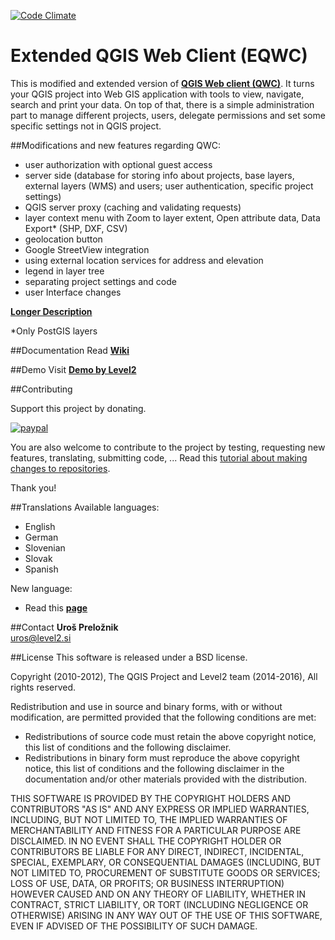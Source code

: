 [![Code Climate](https://codeclimate.com/github/uprel/gisapp/badges/gpa.svg)](https://codeclimate.com/github/uprel/gisapp)

Extended QGIS Web Client (EQWC)
===============================

This is modified and extended version of **[QGIS Web client (QWC)](https://github.com/qgis/QGIS-Web-Client)**.
It turns your QGIS project into Web GIS application with tools to view, navigate, search and print your data. On top of that, there is a simple administration part to manage different projects, users, delegate permissions and set some specific settings not in QGIS project.

##Modifications and new features regarding QWC:
* user authorization with optional guest access
* server side (database for storing info about projects, base layers, external layers (WMS) and users; user authentication, specific project settings)
* QGIS server proxy (caching and validating requests)
* layer context menu with Zoom to layer extent, Open attribute data, Data Export* (SHP, DXF, CSV)
* geolocation button
* Google StreetView integration
* using external location services for address and elevation
* legend in layer tree
* separating project settings and code
* user Interface changes

**[Longer Description](http://level2.si/index.php/2015/06/14/whats-new-in-extended-qgis-web-client/)**

*Only PostGIS layers

##Documentation
Read **[Wiki](../../wiki)**

##Demo
Visit **[Demo by Level2](http://test.level2.si/gisapp/eu_demo?public=on)**

##Contributing

Support this project by donating.

[![paypal](https://www.paypalobjects.com/en_US/i/btn/btn_donate_SM.gif)](https://www.paypal.com/cgi-bin/webscr?cmd=_s-xclick&hosted_button_id=3EV5P3XZQW84J)

You are also welcome to contribute to the project by testing, requesting new features, translating, submitting code, ...
Read this [tutorial about making changes to repositories](https://help.github.com/articles/fork-a-repo/).

Thank you!

##Translations
Available languages:
* English
* German
* Slovenian
* Slovak
* Spanish

New language:
* Read this **[page](../../wiki/6.-Translations)**


##Contact
**Uroš Preložnik**<br>
uros@level2.si

##License
This software is released under a BSD license.

Copyright (2010-2012), The QGIS Project and Level2 team (2014-2016), All rights reserved.

Redistribution and use in source and binary forms, with or without modification, are permitted
provided that the following conditions are met:

- Redistributions of source code must retain the above copyright notice, this list of conditions
  and the following disclaimer.
- Redistributions in binary form must reproduce the above copyright notice, this list of conditions
  and the following disclaimer in the documentation and/or other materials provided with the distribution.

THIS SOFTWARE IS PROVIDED BY THE COPYRIGHT HOLDERS AND CONTRIBUTORS "AS IS" AND ANY EXPRESS OR
IMPLIED WARRANTIES, INCLUDING, BUT NOT LIMITED TO, THE IMPLIED WARRANTIES OF MERCHANTABILITY AND FITNESS
FOR A PARTICULAR PURPOSE ARE DISCLAIMED. IN NO EVENT SHALL THE COPYRIGHT HOLDER OR CONTRIBUTORS BE LIABLE
FOR ANY DIRECT, INDIRECT, INCIDENTAL, SPECIAL, EXEMPLARY, OR CONSEQUENTIAL DAMAGES (INCLUDING, BUT NOT
LIMITED TO, PROCUREMENT OF SUBSTITUTE GOODS OR SERVICES; LOSS OF USE, DATA, OR PROFITS; OR BUSINESS INTERRUPTION)
HOWEVER CAUSED AND ON ANY THEORY OF LIABILITY, WHETHER IN CONTRACT, STRICT LIABILITY, OR TORT
(INCLUDING NEGLIGENCE OR OTHERWISE) ARISING IN ANY WAY OUT OF THE USE OF THIS SOFTWARE, EVEN IF ADVISED OF
THE POSSIBILITY OF SUCH DAMAGE.
